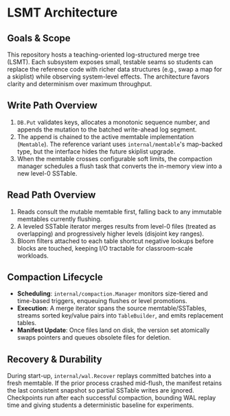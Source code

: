 # LSMT Architecture

## Goals & Scope
This repository hosts a teaching-oriented log-structured merge tree (LSMT). Each subsystem exposes small, testable seams so students can replace the reference code with richer data structures (e.g., swap a map for a skiplist) while observing system-level effects. The architecture favors clarity and determinism over maximum throughput.

## Write Path Overview
1. `DB.Put` validates keys, allocates a monotonic sequence number, and appends the mutation to the batched write-ahead log segment.
2. The append is chained to the active memtable implementation (`Memtable`). The reference variant uses `internal/memtable`'s map-backed type, but the interface hides the future skiplist upgrade.
3. When the memtable crosses configurable soft limits, the compaction manager schedules a flush task that converts the in-memory view into a new level-0 SSTable.

## Read Path Overview
1. Reads consult the mutable memtable first, falling back to any immutable memtables currently flushing.
2. A leveled SSTable iterator merges results from level-0 files (treated as overlapping) and progressively higher levels (disjoint key ranges).
3. Bloom filters attached to each table shortcut negative lookups before blocks are touched, keeping I/O tractable for classroom-scale workloads.

## Compaction Lifecycle
- **Scheduling**: `internal/compaction.Manager` monitors size-tiered and time-based triggers, enqueuing flushes or level promotions.
- **Execution**: A merge iterator spans the source memtable/SSTables, streams sorted key/value pairs into `TableBuilder`, and emits replacement tables.
- **Manifest Update**: Once files land on disk, the version set atomically swaps pointers and queues obsolete files for deletion.

## Recovery & Durability
During start-up, `internal/wal.Recover` replays committed batches into a fresh memtable. If the prior process crashed mid-flush, the manifest retains the last consistent snapshot so partial SSTable writes are ignored. Checkpoints run after each successful compaction, bounding WAL replay time and giving students a deterministic baseline for experiments.
